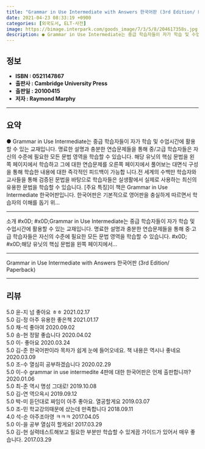 ```yaml
---
title: "Grammar in Use Intermediate with Answers 한국어판 (3rd Edition/ Paperback)"
date: 2021-04-23 08:33:19 +0900
categories: [외국도서, ELT-사전]
image: https://bimage.interpark.com/goods_image/7/3/5/8/204617358s.jpg
description: ● Grammar in Use Intermediate는 중급 학습자들이 자가 학습 및 수업시간에 활용할 수 있는 교재입니다. 명료한 설명과 충분한 연습문제들을 통해 중/고급 학습자들은 자 신의 수준에 필요한 모든 문법 영역을 학습할 수 있습니다. 해당 유닛의 핵심 문법을 왼쪽 페이지에
---
```


## **정보**

- **ISBN : 0521147867**
- **출판사 : Cambridge University Press**
- **출판일 : 20100415**
- **저자 : Raymond Marphy**

------



## **요약**

●  Grammar in Use Intermediate는 중급 학습자들이 자가 학습 및 수업시간에 활용할 수 있는 교재입니다. 명료한 설명과 충분한 연습문제들을 통해 중/고급 학습자들은 자 신의 수준에 필요한 모든 문법 영역을 학습할 수 있습니다. 해당 유닛의 핵심 문법을 왼쪽 페이지에서 학습하고 그에 대한 연습문제를 오른쪽 페이지에서 풀어보는 대면식 구성을 통해 학습한 내용에 대한 즉각적인 피드백이 가능합 니다.전 세계의 수백만 학습자와 교사들을 통해 검증된 문법을 바탕으로 학습자들은 실생활에서 실제로 사용하는 최신의 유용한 문법을 학습할 수 있습니다. [주요 특징]이 책은 Grammar in Use Intermediate 한국어판입니다. 한국어판은 기본적으로 영어판을 충실하게 따르면서 학습자의 이해를 돕기 위...

------

소개 #x0D; #x0D;Grammar in Use Intermediate는 중급 학습자들이 자가 학습 및 수업시간에 활용할 수 있는 교재입니다. 명료한 설명과 충분한 연습문제들을 통해 중·고급 학습자들은 자신의 수준에 필요한 모든 문법 영역을 학습할 수 있습니다.  #x0D; #x0D;해당 유닛의 핵심 문법을 왼쪽 페이지에서... 

------


Grammar in Use Intermediate with Answers 한국어판 (3rd Edition/ Paperback) 

------


## **리뷰** 

5.0 윤-지 넘 좋아요 ㅎㅎ 2021.02.17 <br/>5.0 김-정 아주 유용한 좋은책 2021.01.17 <br/>5.0 채-석 좋아여 2020.09.02 <br/>5.0 송-현 정말 좋습니다 2020.04.02 <br/>5.0 이- 좋아요 2020.03.24 <br/>5.0 김-준 한국어판이라 목차가 쉽게 눈에 들어오네요. 책 내용은 역시나 좋네요 2020.03.09 <br/>5.0 조-수 열심히 공부하겠습니다 2020.02.29 <br/>5.0 이-수 grammar in use intermedite 4판에 대한  한국어판은 언제 출판합니까? 2020.01.06 <br/>5.0 최-준 역시 명성 그대로! 2019.10.08 <br/>5.0 김-연 역으윽시 2019.09.12 <br/>5.0 박-미 듣던대로 짜임이 아주 좋아요. 열공할게요 2019.03.07 <br/>5.0 조-민 학교강의때문에 샀는데 만족합니다 2018.09.11 <br/>4.0 석-순 아주조아영 ㅋㅋㅋ 2017.04.05 <br/>5.0 이-을 공부 열심히 할게요! 2017.03.29 <br/>5.0 김-현 실력테스트해보고 필요한 부분만 학습할 수 있게끔 가이드가 있어서 매우 좋습니다. 2017.03.29 <br/>